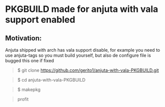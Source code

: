PKGBUILD made for anjuta with vala support enabled
==========================================

Motivation:
-----------
Anjuta shipped with arch has vala support disable,
for example you need to use anjuta-tags
so you must build yourself, but also de configure file is bugged
this one if fixed


>$ git clone https://github.com/gerito1/anjuta-with-vala-PKGBUILD.git

>$ cd anjuta-with-vala-PKGBUILD

>$ makepkg

>profit

